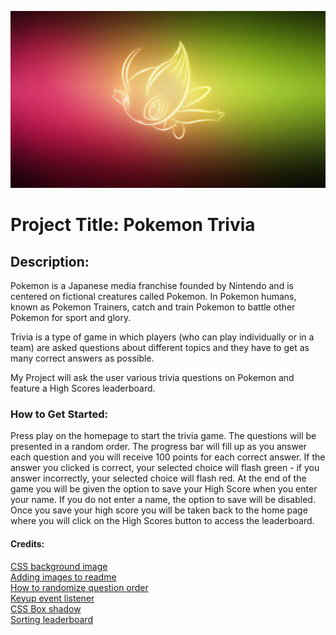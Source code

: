 ![](Celebi.jpg)

<h1> Project Title: Pokemon Trivia </h1>

<h2>Description:</h2>

Pokemon is a Japanese media franchise founded by Nintendo and is centered on fictional creatures called Pokemon. In Pokemon humans, known as Pokemon Trainers, catch and train Pokemon to battle other Pokemon for sport and glory.

Trivia is a type of game in which players (who can play individually or in a team) are asked questions about different topics and they have to get as many correct answers as possible. 

My Project will ask the user various trivia questions on Pokemon and feature a High Scores leaderboard.


<h3>How to Get Started:</h3>

Press play on the homepage to start the trivia game. The questions will be presented in a random order. The progress bar will fill up as you answer each question and you will receive 100 points for each correct answer. If the answer you clicked is correct, your selected choice will flash green - if you answer incorrectly, your selected choice will flash red. At the end of the game you will be given the option to save your High Score when you enter your name. If you do not enter a name, the option to save will be disabled. Once you save your high score you will be taken back to the home page where you will click on the High Scores button to access the leaderboard.



<h4>Credits:</h4>

<a href="https://www.w3schools.com/cssref/pr_background-image.asp">CSS background image</a> <br /> 
<a href="https://stackoverflow.com/questions/14494747/how-to-add-images-to-readme-md-on-github">Adding images to readme</a> <br />
<a href="https://stackoverflow.com/questions/43847375/creating-random-questions-and-answers-javascript">How to randomize question order</a> <br />
<a href="https://developer.mozilla.org/en-US/docs/Web/API/Element/keyup_event">Keyup event listener</a> <br />
<a href="https://www.w3schools.com/cssref/css3_pr_box-shadow.asp">CSS Box shadow</a> <br />
<a href= "https://stackoverflow.com/questions/60758147/from-scores-to-leaderboard-sorting-dictionary-in-js">Sorting leaderboard </a>


